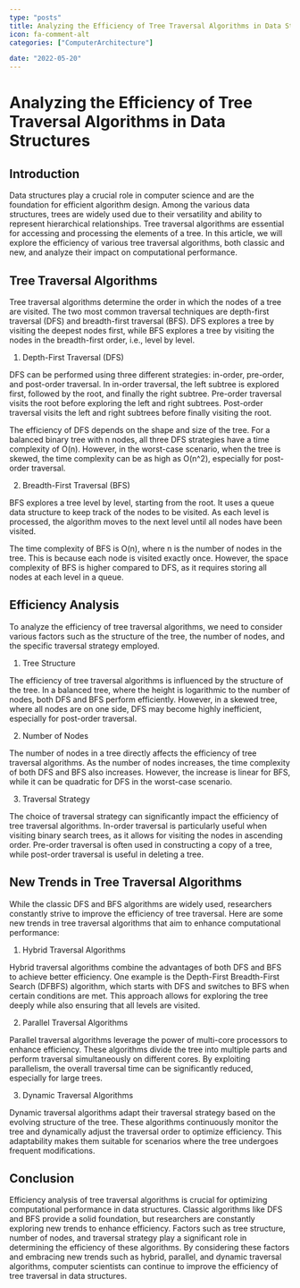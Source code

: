 ```yaml
---
type: "posts"
title: Analyzing the Efficiency of Tree Traversal Algorithms in Data Structures
icon: fa-comment-alt
categories: ["ComputerArchitecture"]

date: "2022-05-20"
---
```




# Analyzing the Efficiency of Tree Traversal Algorithms in Data Structures

## Introduction

Data structures play a crucial role in computer science and are the foundation for efficient algorithm design. Among the various data structures, trees are widely used due to their versatility and ability to represent hierarchical relationships. Tree traversal algorithms are essential for accessing and processing the elements of a tree. In this article, we will explore the efficiency of various tree traversal algorithms, both classic and new, and analyze their impact on computational performance.

## Tree Traversal Algorithms

Tree traversal algorithms determine the order in which the nodes of a tree are visited. The two most common traversal techniques are depth-first traversal (DFS) and breadth-first traversal (BFS). DFS explores a tree by visiting the deepest nodes first, while BFS explores a tree by visiting the nodes in the breadth-first order, i.e., level by level.

1. Depth-First Traversal (DFS)

DFS can be performed using three different strategies: in-order, pre-order, and post-order traversal. In in-order traversal, the left subtree is explored first, followed by the root, and finally the right subtree. Pre-order traversal visits the root before exploring the left and right subtrees. Post-order traversal visits the left and right subtrees before finally visiting the root.

The efficiency of DFS depends on the shape and size of the tree. For a balanced binary tree with n nodes, all three DFS strategies have a time complexity of O(n). However, in the worst-case scenario, when the tree is skewed, the time complexity can be as high as O(n^2), especially for post-order traversal.

2. Breadth-First Traversal (BFS)

BFS explores a tree level by level, starting from the root. It uses a queue data structure to keep track of the nodes to be visited. As each level is processed, the algorithm moves to the next level until all nodes have been visited.

The time complexity of BFS is O(n), where n is the number of nodes in the tree. This is because each node is visited exactly once. However, the space complexity of BFS is higher compared to DFS, as it requires storing all nodes at each level in a queue.

## Efficiency Analysis

To analyze the efficiency of tree traversal algorithms, we need to consider various factors such as the structure of the tree, the number of nodes, and the specific traversal strategy employed.

1. Tree Structure

The efficiency of tree traversal algorithms is influenced by the structure of the tree. In a balanced tree, where the height is logarithmic to the number of nodes, both DFS and BFS perform efficiently. However, in a skewed tree, where all nodes are on one side, DFS may become highly inefficient, especially for post-order traversal.

2. Number of Nodes

The number of nodes in a tree directly affects the efficiency of tree traversal algorithms. As the number of nodes increases, the time complexity of both DFS and BFS also increases. However, the increase is linear for BFS, while it can be quadratic for DFS in the worst-case scenario.

3. Traversal Strategy

The choice of traversal strategy can significantly impact the efficiency of tree traversal algorithms. In-order traversal is particularly useful when visiting binary search trees, as it allows for visiting the nodes in ascending order. Pre-order traversal is often used in constructing a copy of a tree, while post-order traversal is useful in deleting a tree.

## New Trends in Tree Traversal Algorithms

While the classic DFS and BFS algorithms are widely used, researchers constantly strive to improve the efficiency of tree traversal. Here are some new trends in tree traversal algorithms that aim to enhance computational performance:

1. Hybrid Traversal Algorithms

Hybrid traversal algorithms combine the advantages of both DFS and BFS to achieve better efficiency. One example is the Depth-First Breadth-First Search (DFBFS) algorithm, which starts with DFS and switches to BFS when certain conditions are met. This approach allows for exploring the tree deeply while also ensuring that all levels are visited.

2. Parallel Traversal Algorithms

Parallel traversal algorithms leverage the power of multi-core processors to enhance efficiency. These algorithms divide the tree into multiple parts and perform traversal simultaneously on different cores. By exploiting parallelism, the overall traversal time can be significantly reduced, especially for large trees.

3. Dynamic Traversal Algorithms

Dynamic traversal algorithms adapt their traversal strategy based on the evolving structure of the tree. These algorithms continuously monitor the tree and dynamically adjust the traversal order to optimize efficiency. This adaptability makes them suitable for scenarios where the tree undergoes frequent modifications.

## Conclusion

Efficiency analysis of tree traversal algorithms is crucial for optimizing computational performance in data structures. Classic algorithms like DFS and BFS provide a solid foundation, but researchers are constantly exploring new trends to enhance efficiency. Factors such as tree structure, number of nodes, and traversal strategy play a significant role in determining the efficiency of these algorithms. By considering these factors and embracing new trends such as hybrid, parallel, and dynamic traversal algorithms, computer scientists can continue to improve the efficiency of tree traversal in data structures.